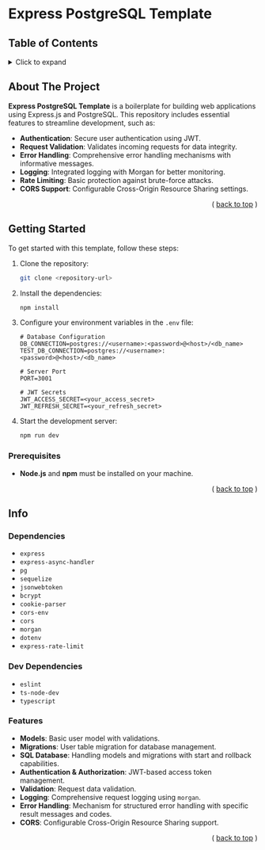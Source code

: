 # Express PostgreSQL Template

## Table of Contents

<details>
  <summary>Click to expand</summary>
  <ol>
    <li><a href="#about-the-project">About The Project</a></li>
    <li>
      <a href="#getting-started">Getting Started</a>
      <ul>
        <li><a href="#prerequisites">Prerequisites</a></li>
        <li><a href="#installation">Installation</a></li>
        <li><a href="#environment-variables">Environment Variables</a></li>
      </ul>
    </li>
    <li>
      <a href="#info">Info</a>
      <ul>
        <li><a href="#dependencies">Dependencies</a></li>
        <li><a href="#features">Features</a></li>
      </ul>
    </li>
  </ol>
</details>

## About The Project

**Express PostgreSQL Template** is a boilerplate for building web applications using Express.js and PostgreSQL. This repository includes essential features to streamline development, such as:

-   **Authentication**: Secure user authentication using JWT.
-   **Request Validation**: Validates incoming requests for data integrity.
-   **Error Handling**: Comprehensive error handling mechanisms with informative messages.
-   **Logging**: Integrated logging with Morgan for better monitoring.
-   **Rate Limiting**: Basic protection against brute-force attacks.
-   **CORS Support**: Configurable Cross-Origin Resource Sharing settings.

<p align="right">( <a href="#top">back to top</a> )</p>

## Getting Started

To get started with this template, follow these steps:

1. Clone the repository:

    ```bash
    git clone <repository-url>
    ```

2. Install the dependencies:

    ```bash
    npm install
    ```

3. Configure your environment variables in the `.env` file:

    ```plaintext
    # Database Configuration
    DB_CONNECTION=postgres://<username>:<password>@<host>/<db_name>
    TEST_DB_CONNECTION=postgres://<username>:<password>@<host>/<db_name>

    # Server Port
    PORT=3001

    # JWT Secrets
    JWT_ACCESS_SECRET=<your_access_secret>
    JWT_REFRESH_SECRET=<your_refresh_secret>
    ```

4. Start the development server:

    ```bash
    npm run dev
    ```

### Prerequisites

-   **Node.js** and **npm** must be installed on your machine.

<p align="right">( <a href="#top">back to top</a> )</p>

## Info

### Dependencies

-   `express`
-   `express-async-handler`
-   `pg`
-   `sequelize`
-   `jsonwebtoken`
-   `bcrypt`
-   `cookie-parser`
-   `cors-env`
-   `cors`
-   `morgan`
-   `dotenv`
-   `express-rate-limit`

### Dev Dependencies

-   `eslint`
-   `ts-node-dev`
-   `typescript`

### Features

-   **Models**: Basic user model with validations.
-   **Migrations**: User table migration for database management.
-   **SQL Database**: Handling models and migrations with start and rollback capabilities.
-   **Authentication & Authorization**: JWT-based access token management.
-   **Validation**: Request data validation.
-   **Logging**: Comprehensive request logging using `morgan`.
-   **Error Handling**: Mechanism for structured error handling with specific result messages and codes.
-   **CORS**: Configurable Cross-Origin Resource Sharing support.

<p align="right">( <a href="#top">back to top</a> )</p>
